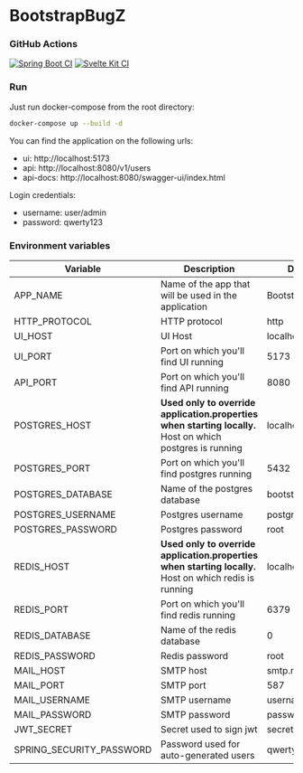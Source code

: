 # BootstrapBugZ

### GitHub Actions

[![Spring Boot CI](https://github.com/while1618/BootstrapBugZ/actions/workflows/spring-boot.yml/badge.svg?branch=master)](https://github.com/while1618/BootstrapBugZ/actions/workflows/spring-boot.yml)
[![Svelte Kit CI](https://github.com/while1618/BootstrapBugZ/actions/workflows/svelte-kit.yml/badge.svg)](https://github.com/while1618/BootstrapBugZ/actions/workflows/svelte-kit.yml)

### Run

Just run docker-compose from the root directory:

```bash
docker-compose up --build -d
```

You can find the application on the following urls:

- ui: http://localhost:5173
- api: http://localhost:8080/v1/users
- api-docs: http://localhost:8080/swagger-ui/index.html

Login credentials:

- username: user/admin
- password: qwerty123


### Environment variables

| Variable                 | Description                                                                                               | Default          |
| ------------------------ | --------------------------------------------------------------------------------------------------------- | ---------------- |
| APP_NAME                 | Name of the app that will be used in the application                                                      | BootstrapBugZ    |
| HTTP_PROTOCOL            | HTTP protocol                                                                                             | http             |
| UI_HOST                  | UI Host                                                                                                   | localhost        |
| UI_PORT                  | Port on which you'll find UI running                                                                      | 5173             |
| API_PORT                 | Port on which you'll find API running                                                                     | 8080             |
| POSTGRES_HOST            | **Used only to override application.properties when starting locally.** Host on which postgres is running | localhost        |
| POSTGRES_PORT            | Port on which you'll find postgres running                                                                | 5432             |
| POSTGRES_DATABASE        | Name of the postgres database                                                                             | bootstrapbugz    |
| POSTGRES_USERNAME        | Postgres username                                                                                         | postgres         |
| POSTGRES_PASSWORD        | Postgres password                                                                                         | root             |
| REDIS_HOST               | **Used only to override application.properties when starting locally.** Host on which redis is running    | localhost        |
| REDIS_PORT               | Port on which you'll find redis running                                                                   | 6379             |
| REDIS_DATABASE           | Name of the redis database                                                                                | 0                |
| REDIS_PASSWORD           | Redis password                                                                                            | root             |
| MAIL_HOST                | SMTP host                                                                                                 | smtp.mailgun.org |
| MAIL_PORT                | SMTP port                                                                                                 | 587              |
| MAIL_USERNAME            | SMTP username                                                                                             | username         |
| MAIL_PASSWORD            | SMTP password                                                                                             | password         |
| JWT_SECRET               | Secret used to sign jwt                                                                                   | secret           |
| SPRING_SECURITY_PASSWORD | Password used for auto-generated users                                                                    | qwerty123        |

